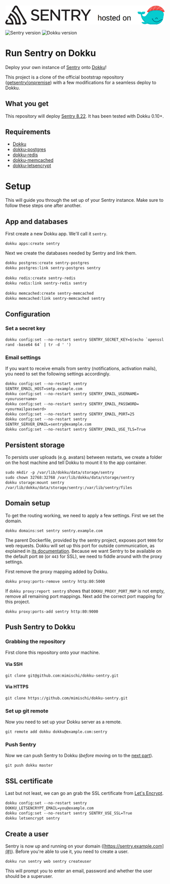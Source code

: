 ![Project logo](.github/header.png)

![Sentry version](https://img.shields.io/badge/Sentry-8.22-blue.svg) ![Dokku version](https://img.shields.io/badge/Dokku-v0.10.4-blue.svg)

# Run Sentry on Dokku

Deploy your own instance of [Sentry](https://sentry.io) onto
[Dokku](https://github.com/dokku/dokku)!

This project is a clone of the official bootstrap repository
([getsentry/onpremise](https://github.com/getsentry/onpremise)) with a few
modifications for a seamless deploy to Dokku.

## What you get

This repository will deploy [Sentry
8.22](https://github.com/getsentry/sentry/releases/tag/8.22.0). It has been
tested with Dokku 0.10+.

## Requirements

 * [Dokku](https://github.com/dokku/dokku)
 * [dokku-postgres](https://github.com/dokku/dokku-postgres)
 * [dokku-redis](https://github.com/dokku/dokku-redis)
 * [dokku-memcached](https://github.com/dokku/dokku-memcached)
 * [dokku-letsencrypt](https://github.com/dokku/dokku-letsencrypt)

# Setup

This will guide you through the set up of your Sentry instance. Make sure to
follow these steps one after another.

## App and databases

First create a new Dokku app. We'll call it `sentry`.

```
dokku apps:create sentry
```

Next we create the databases needed by Sentry and link them.

```
dokku postgres:create sentry-postgres
dokku postgres:link sentry-postgres sentry

dokku redis:create sentry-redis
dokku redis:link sentry-redis sentry

dokku memcached:create sentry-memcached
dokku memcached:link sentry-memcached sentry
```

## Configuration

### Set a secret key

```
dokku config:set --no-restart sentry SENTRY_SECRET_KEY=$(echo `openssl rand -base64 64` | tr -d ' ')
```

### Email settings

If you want to receive emails from sentry (notifications, activation mails), you
need to set the following settings accordingly.

```
dokku config:set --no-restart sentry SENTRY_EMAIL_HOST=smtp.example.com
dokku config:set --no-restart sentry SENTRY_EMAIL_USERNAME=<yourusername>
dokku config:set --no-restart sentry SENTRY_EMAIL_PASSWORD=<yourmailpassword>
dokku config:set --no-restart sentry SENTRY_EMAIL_PORT=25
dokku config:set --no-restart sentry SENTRY_SERVER_EMAIL=sentry@example.com
dokku config:set --no-restart sentry SENTRY_EMAIL_USE_TLS=True
```

## Persistent storage

To persists user uploads (e.g. avatars) between restarts, we create a folder on
the host machine and tell Dokku to mount it to the app container.

```
sudo mkdir -p /var/lib/dokku/data/storage/sentry
sudo chown 32768:32768 /var/lib/dokku/data/storage/sentry
dokku storage:mount sentry /var/lib/dokku/data/storage/sentry:/var/lib/sentry/files
```

## Domain setup

To get the routing working, we need to apply a few settings. First we set
the domain.

```
dokku domains:set sentry sentry.example.com
```

The parent Dockerfile, provided by the sentry project, exposes port `9000` for
web requests. Dokku will set up this port for outside communication, as
explained in [its
documentation](http://dokku.viewdocs.io/dokku/advanced-usage/proxy-management/#proxy-port-mapping).
Because we want Sentry to be available on the default port `80` (or `443` for
SSL), we need to fiddle around with the proxy settings.

First remove the proxy mapping added by Dokku.

```
dokku proxy:ports-remove sentry http:80:5000
```

If `dokku proxy:report sentry` shows that `DOKKU_PROXY_PORT_MAP` is not empty,
remove all remaining port mappings. Next add the correct port mapping for this
project.

```
dokku proxy:ports-add sentry http:80:9000
```

## Push Sentry to Dokku

### Grabbing the repository

First clone this repository onto your machine.

#### Via SSH

```
git clone git@github.com:mimischi/dokku-sentry.git
```

#### Via HTTPS

```
git clone https://github.com/mimischi/dokku-sentry.git
```

### Set up git remote

Now you need to set up your Dokku server as a remote.

```
git remote add dokku dokku@example.com:sentry
```

### Push Sentry

Now we can push Sentry to Dokku (_before_ moving on to the [next part](#domain-and-ssl-certificate)).

```
git push dokku master
```

## SSL certificate

Last but not least, we can go an grab the SSL certificate from [Let's
Encrypt](https://letsencrypt.org/).

```
dokku config:set --no-restart sentry DOKKU_LETSENCRYPT_EMAIL=you@example.com
dokku config:set --no-restart sentry SENTRY_USE_SSL=True
dokku letsencrypt sentry
```

## Create a user

Sentry is now up and running on your domain ([https://sentry.example.com](#)).
Before you're able to use it, you need to create a user.

```
dokku run sentry web sentry createuser
```

This will prompt you to enter an email, password and whether the user should be a superuser.

